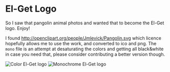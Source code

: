 # El-Get Logo

So I saw that pangolin animal photos and wanted that to become the El-Get
logo. Enjoy!

I found http://openclipart.org/people/Jmlevick/Pangolin.svg which licence
hopefully allows me to use the work, and converted to ico and png. The
`mono` file is an attempt at desaturating the colors and getting all
black&white in case you need that, please consider contributing a better
version though.

 ![Color El-Get logo](https://raw.github.com/dimitri/el-get/master/logo/el-get.png)
 ![Monochrome El-Get logo](https://raw.github.com/dimitri/el-get/master/logo/el-get.mono.png)

